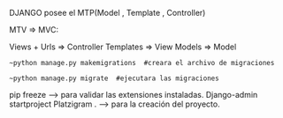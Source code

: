 DJANGO posee el MTP(Model , Template , Controller)

MTV => MVC:

Views + Urls => Controller
Templates => View
Models => Model

```
~python manage.py makemigrations  #creara el archivo de migraciones 

~python manage.py migrate  #ejecutara las migraciones

```

pip freeze --> para validar las extensiones instaladas.
Django-admin startproject Platzigram . --> para la creación del proyecto.